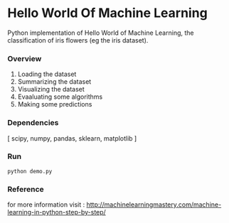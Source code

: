 # Hello World Of Machine Learning
Python implementation of Hello World of Machine Learning, the classification of iris flowers (eg the iris dataset).

### Overview 
1. Loading the dataset 
2. Summarizing the dataset 
3. Visualizing the dataset 
4. Evaaluating some algorithms 
5. Making some predictions

### Dependencies 
[ scipy,  numpy, pandas, sklearn, matplotlib ]

### Run
```
python demo.py
```
### Reference 
for more information visit : http://machinelearningmastery.com/machine-learning-in-python-step-by-step/
